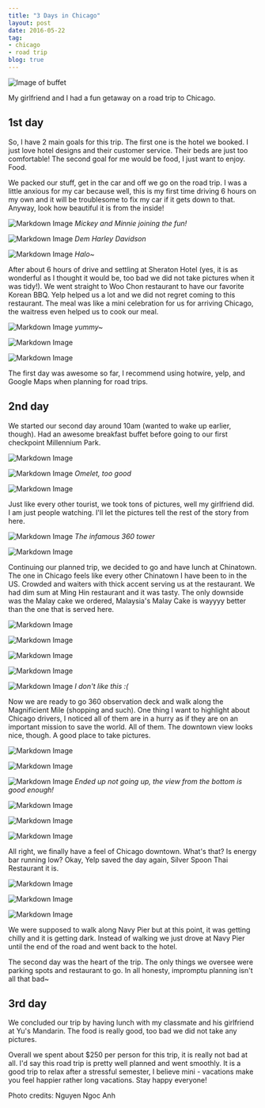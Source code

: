 ```yaml
---
title: "3 Days in Chicago"
layout: post
date: 2016-05-22
tag:
- chicago
- road trip
blog: true
---
```


  ![Image of buffet][1]

My girlfriend and I had a fun getaway on a road trip to Chicago.

## 1st day

  So, I have 2 main goals for this trip. The first one is the hotel we booked. I
  just love hotel designs and their customer service. Their beds are just too
  comfortable! The second goal for me would be food, I just want
  to enjoy. Food.

  We packed our stuff, get in the car and off we go on the road trip. I was a
  little anxious for my car because well, this is my first time driving 6 hours
  on my own and it will be troublesome to fix my car if it gets down to that.
  Anyway, look how beautiful it is from the inside!

  ![Markdown Image][2]
  *Mickey and Minnie joining the fun!*


![Markdown Image][3]
*Dem Harley Davidson*

![Markdown Image][4]
*Halo~*

  After about 6 hours of drive and settling at Sheraton Hotel (yes, it is
  as wonderful as I thought it would be, too bad we did not take pictures when
  it was tidy!). We went straight to Woo Chon restaurant to have our favorite
  Korean BBQ. Yelp helped us a lot and we did not regret coming to this
  restaurant. The meal was like a mini celebration for us for arriving Chicago,
  the waitress even helped us to cook our meal.

  ![Markdown Image][5]
  *yummy~*

  ![Markdown Image][6]

  ![Markdown Image][7]

  The first day was awesome so far, I recommend using hotwire, yelp, and Google
  Maps when planning for road trips.

## 2nd day

  We started our second day around 10am (wanted to wake up earlier, though). Had
  an awesome breakfast buffet before going to our first checkpoint Millennium
  Park.

  ![Markdown Image][8]

  ![Markdown Image][9]
  *Omelet, too good*

  ![Markdown Image][10]

  Just like every other tourist, we took tons of pictures, well my girlfriend
  did. I am just people watching. I'll let the pictures tell the rest of the
  story from here.

  ![Markdown Image][11]
  *The infamous 360 tower*

  ![Markdown Image][21]

  Continuing our planned trip, we decided to go and have lunch at Chinatown.
  The one in Chicago feels like every other Chinatown I have been to in the US.
  Crowded and waiters with thick accent serving us at the restaurant. We had
  dim sum at Ming Hin restaurant and it was tasty. The only downside was the
  Malay cake we ordered, Malaysia's Malay Cake is wayyyy better than the one
  that is served here.

  ![Markdown Image][23]

  ![Markdown Image][24]

  ![Markdown Image][25]

  ![Markdown Image][26]

  ![Markdown Image][27]
  *I don't like this :(*

  Now we are ready to go 360 observation deck and walk along the Magnificient
  Mile (shopping and such). One thing I want to highlight about Chicago drivers,
  I noticed all of them are in a hurry as if they are on an important mission
  to save the world. All of them. The downtown view looks nice, though. A good place to
  take pictures.

  ![Markdown Image][31]

  ![Markdown Image][32]

  ![Markdown Image][33]
  *Ended up not going up, the view from the bottom is good enough!*

  ![Markdown Image][34]

  ![Markdown Image][36]

  ![Markdown Image][37]

  All right, we finally have a feel of Chicago downtown. What's that? Is energy bar running low? Okay, Yelp saved the day again, Silver Spoon Thai Restaurant
  it is.

  ![Markdown Image][40]

  ![Markdown Image][42]

  ![Markdown Image][43]

  We were supposed to walk along Navy Pier but at this point, it was getting
  chilly and it is getting dark. Instead of walking we just drove at Navy Pier
  until the end of the road and went back to the hotel.

  The second day was the heart of the trip. The only things we oversee were
  parking spots and restaurant to go. In all honesty, impromptu planning isn't
  all that bad~

## 3rd day

  We concluded our trip by having lunch with my classmate and his girlfriend at
  Yu's Mandarin. The food is really good, too bad we did not take any pictures.

  Overall we spent about $250 per person for this trip, it is really not bad at
  all. I'd say this road trip is pretty well planned and went smoothly. It is a good
  trip to relax after a stressful semester, I believe mini - vacations make you
  feel happier rather long vacations. Stay happy everyone!


Photo credits: Nguyen Ngoc Anh

[1]: https://liewsanmin.github.io/images/chicago-5-20-2016/IMG_0118.JPG
[2]: https://liewsanmin.github.io/images/chicago-5-20-2016/car_trip_1.JPG
[3]: https://liewsanmin.github.io/images/chicago-5-20-2016/car_trip_2.JPG
[4]: https://liewsanmin.github.io/images/chicago-5-20-2016/car_trip_3.JPG
[5]: https://liewsanmin.github.io/images/chicago-5-20-2016/bbq_1.JPG
[6]: https://liewsanmin.github.io/images/chicago-5-20-2016/bbq_2.JPG
[7]: https://liewsanmin.github.io/images/chicago-5-20-2016/bbq_3.JPG
[8]: https://liewsanmin.github.io/images/chicago-5-20-2016/buffet_1.png
[9]: https://liewsanmin.github.io/images/chicago-5-20-2016/buffet_2.JPG
[10]: https://liewsanmin.github.io/images/chicago-5-20-2016/buffet_3.JPG
[11]: https://liewsanmin.github.io/images/chicago-5-20-2016/m_park_1.JPG
[21]: https://liewsanmin.github.io/images/chicago-5-20-2016/m_park_11.JPG
[23]: https://liewsanmin.github.io/images/chicago-5-20-2016/chinatown_1.JPG
[24]: https://liewsanmin.github.io/images/chicago-5-20-2016/chinatown_2.JPG
[25]: https://liewsanmin.github.io/images/chicago-5-20-2016/chinatown_3.JPG
[26]: https://liewsanmin.github.io/images/chicago-5-20-2016/chinatown_4.JPG
[27]: https://liewsanmin.github.io/images/chicago-5-20-2016/chinatown_5.JPG
[31]: https://liewsanmin.github.io/images/chicago-5-20-2016/downtown_2.JPG
[32]: https://liewsanmin.github.io/images/chicago-5-20-2016/downtown_3.JPG
[33]: https://liewsanmin.github.io/images/chicago-5-20-2016/downtown_4.JPG
[34]: https://liewsanmin.github.io/images/chicago-5-20-2016/downtown_5.JPG
[36]: https://liewsanmin.github.io/images/chicago-5-20-2016/downtown_7.JPG
[37]: https://liewsanmin.github.io/images/chicago-5-20-2016/downtown_8.JPG
[40]: https://liewsanmin.github.io/images/chicago-5-20-2016/thai_2.JPG
[42]: https://liewsanmin.github.io/images/chicago-5-20-2016/thai_4.JPG
[43]: https://liewsanmin.github.io/images/chicago-5-20-2016/thai_5.JPG
